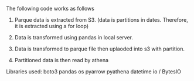 The following code works as follows

1. Parque data is extracted from S3. 
(data is partitions in dates. Therefore, it is extracted using a for loop)

2. Data is transformed using pandas in local server.

3. Data is transformed to parque file then uplaoded into s3 with partition.

4. Partitioned data is then read by athena

Libraries used:
boto3
pandas
os
pyarrow
pyathena
datetime
io / BytesIO
